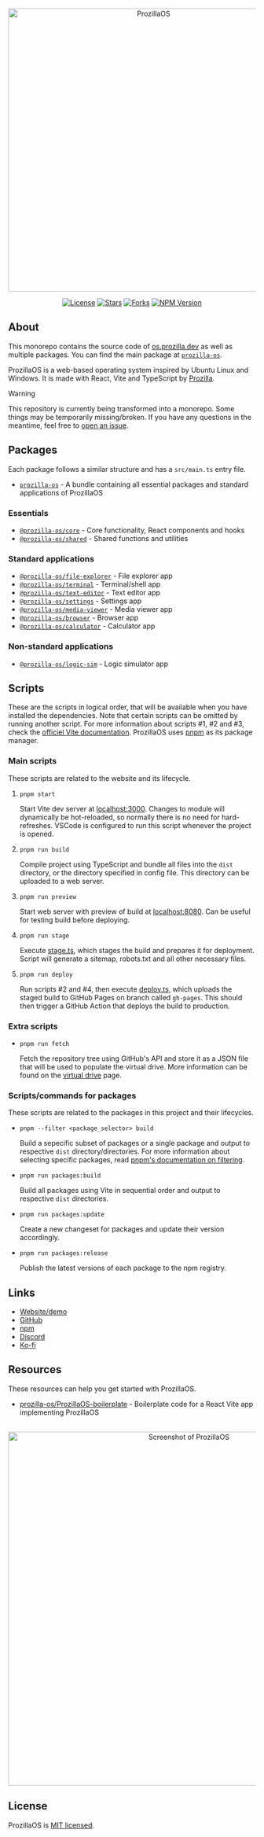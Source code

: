 <div align="center">
	<br />
	<p>
		<a href="https://os.prozilla.dev/"><img src="https://os.prozilla.dev/assets/banner-logo-title-small.png" width="576" alt="ProzillaOS" /></a>
	</p>
	<p>
		<a href="https://github.com/prozilla-os/ProzillaOS/blob/main/LICENSE.md"><img alt="License" src="https://img.shields.io/github/license/Prozilla/ProzillaOS?style=flat-square&color=FF4D5B&label=License"></a>
		<a href="https://github.com/prozilla-os/ProzillaOS"><img alt="Stars" src="https://img.shields.io/github/stars/Prozilla/ProzillaOS?style=flat-square&color=FED24C&label=%E2%AD%90"></a>
		<a href="https://github.com/prozilla-os/ProzillaOS"><img alt="Forks" src="https://img.shields.io/github/forks/Prozilla/ProzillaOS?style=flat-square&color=4D9CFF&label=Forks&logo=github"></a>
		<a href="https://www.npmjs.com/package/prozilla-os"><img alt="NPM Version" src="https://img.shields.io/npm/v/prozilla-os?logo=npm&style=flat-square&label=prozilla-os&color=FF4D5B"></a>
	</p>
</div>

## About

This monorepo contains the source code of [os.prozilla.dev][website] as well as multiple packages. You can find the main package at [`prozilla-os`][prozilla-os].

ProzillaOS is a web-based operating system inspired by Ubuntu Linux and Windows. It is made with React, Vite and TypeScript by [Prozilla][prozilla].

> [!WARNING]  
> This repository is currently being transformed into a monorepo. Some things may be temporarily missing/broken. If you have any questions in the meantime, feel free to [open an issue][issues].

## Packages

Each package follows a similar structure and has a `src/main.ts` entry file.

- [`prozilla-os`][prozilla-os] - A bundle containing all essential packages and standard applications of ProzillaOS

### Essentials

- [`@prozilla-os/core`][core] - Core functionality, React components and hooks
- [`@prozilla-os/shared`][shared] - Shared functions and utilities

### Standard applications

- [`@prozilla-os/file-explorer`][file-explorer] - File explorer app
- [`@prozilla-os/terminal`][terminal] - Terminal/shell app
- [`@prozilla-os/text-editor`][text-editor] - Text editor app
- [`@prozilla-os/settings`][settings] - Settings app
- [`@prozilla-os/media-viewer`][media-viewer] - Media viewer app
- [`@prozilla-os/browser`][browser] - Browser app
- [`@prozilla-os/calculator`][calculator] - Calculator app

### Non-standard applications

- [`@prozilla-os/logic-sim`][logic-sim] - Logic simulator app

## Scripts

These are the scripts in logical order, that will be available when you have installed the dependencies. Note that certain scripts can be omitted by running another script. For more information about scripts #1, #2 and #3, check the [officiel Vite documentation](https://vitejs.dev/guide/cli.html). ProzillaOS uses [pnpm](https://pnpm.io/) as its package manager.

### Main scripts

These scripts are related to the website and its lifecycle.

1. `pnpm start`

	Start Vite dev server at [localhost:3000](http://localhost:3000/). Changes to module will dynamically be hot-reloaded, so normally there is no need for hard-refreshes. VSCode is configured to run this script whenever the project is opened.

2. `pnpm run build`

	Compile project using TypeScript and bundle all files into the `dist` directory, or the directory specified in config file. This directory can be uploaded to a web server.

3. `pnpm run preview`

	Start web server with preview of build at [localhost:8080](http://localhost:8080/). Can be useful for testing build before deploying.

4. `pnpm run stage`

	Execute [stage.ts](../scripts/stage.ts), which stages the build and prepares it for deployment. Script will generate a sitemap, robots.txt and all other necessary files.

5. `pnpm run deploy`

	Run scripts #2 and #4, then execute [deploy.ts](../scripts/deploy.ts), which uploads the staged build to GitHub Pages on branch called `gh-pages`. This should then trigger a GitHub Action that deploys the build to production.

### Extra scripts

- `pnpm run fetch`

	Fetch the repository tree using GitHub's API and store it as a JSON file that will be used to populate the virtual drive. More information can be found on the [virtual drive](./features/virtual-drive/README.md) page.

### Scripts/commands for packages

These scripts are related to the packages in this project and their lifecycles.

- `pnpm --filter <package_selector> build`

	Build a sepecific subset of packages or a single package and output to respective `dist` directory/directories. For more information about selecting specific packages, read [pnpm's documentation on filtering](https://pnpm.io/filtering). 

- `pnpm run packages:build`

	Build all packages using Vite in sequential order and output to respective `dist` directories.

- `pnpm run packages:update`

	Create a new changeset for packages and update their version accordingly.

- `pnpm run packages:release`

	Publish the latest versions of each package to the npm registry.

## Links

- [Website/demo][website]
- [GitHub][github]
- [npm][npm]
- [Discord][discord]
- [Ko-fi][ko-fi]

## Resources

These resources can help you get started with ProzillaOS.

- [prozilla-os/ProzillaOS-boilerplate][boilerplate] - Boilerplate code for a React Vite app implementing ProzillaOS

<div align="center">
	<br />
	<a href="https://os.prozilla.dev/"><img src="https://os.prozilla.dev/assets/screenshots/screenshot-files-info-taskbar-desktop.png" width="720" alt="Screenshot of ProzillaOS" /></a>
	<br />
</div>

## License

ProzillaOS is [MIT licensed](./LICENSE).

[website]: https://os.prozilla.dev/
[github]: https://github.com/prozilla-os/ProzillaOS
[npm]: https://www.npmjs.com/package/prozilla-os
[discord]: https://discord.gg/JwbyQP4tdz
[ko-fi]: https://ko-fi.com/prozilla
[issues]: https://github.com/prozilla-os/ProzillaOS/issues
[boilerplate]: https://github.com/prozilla-os/ProzillaOS-boilerplate
[prozilla]: https://prozilla.dev/
[prozilla-os]: ./packages/prozilla-os/
[core]: ./packages/core/
[shared]: ./packages/shared/
[file-explorer]: ./packages/apps/file-explorer/
[terminal]: ./packages/apps/terminal/
[text-editor]: ./packages/apps/text-editor/
[settings]: ./packages/apps/settings/
[media-viewer]: ./packages/apps/media-viewer/
[browser]: ./packages/apps/browser/
[calculator]: ./packages/apps/calculator/
[logic-sim]: ./packages/apps/logic-sim/
